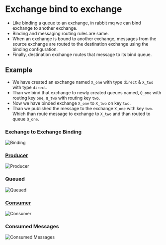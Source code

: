 # Exchange bind to exchange

- Like binding a queue to an exchange, in rabbit mq we can bind exchange to another exchange.
- Binding and messaging routing rules are same.
- When an exchange is bound to another exchange, messages from the source exchange are routed to the destination exchange using the binding configuration.
- Finally, destination exchange routes that message to its bind queue.

## Example

- We have created an exchange named `X_one` with type `direct` & `X_two` with type `direct`.
- Than we bind that exchange to newly created queues named, `Q_one` with routing key `one`, `Q_two` with routing key `two`.
- Now we have binded exchange `X_one` to `X_two` on key `two`.
- Than we published the message to the exchange `X_one` with key `two`. Which than route message to exchange to `X_two` and than routed to queue `Q_one`.

### Exchange to Exchange Binding

![Binding](https://github.com/prateeksib/rabbitmq-learning/blob/main/images/exchange-to-exchange.png)

### [Producer](https://github.com/prateeksib/rabbitmq-learning/blob/main/exchanges/advance-topic/exchange-to-exchange/producer/producer.go)

![Producer](https://github.com/prateeksib/rabbitmq-learning/blob/main/images/exchange-to-exchange-producer.png)

### Queued

![Queued](https://github.com/prateeksib/rabbitmq-learning/blob/main/images/exchange-to-exchange-queued-msg.png)

### [Consumer](https://github.com/prateeksib/rabbitmq-learning/blob/main/exchanges/advance-topic/exchange-to-exchange/consumer/consumer.go)

![Consumer](https://github.com/prateeksib/rabbitmq-learning/blob/main/images/exchange-to-exchange-consumer.png)

### Consumed Messages

![Consumed Messages](https://github.com/prateeksib/rabbitmq-learning/blob/main/images/exchange-to-exchange-consumed-msg.png)

